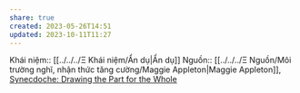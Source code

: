 ```yaml
---
share: true
created: 2023-05-26T14:51
updated: 2023-10-11T11:27
---
```

Khái niệm:: [[../../../Ξ Khái niệm/Ẩn dụ|Ẩn dụ]]
Nguồn:: [[../../../Ξ Nguồn/Môi trường nghĩ, nhận thức tăng cường/Maggie Appleton|Maggie Appleton]], [Synecdoche: Drawing the Part for the Whole](https://maggieappleton.com/synecdoche)
